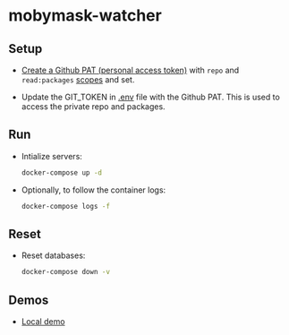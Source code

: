 # mobymask-watcher

## Setup

* [Create a Github PAT (personal access token)](https://docs.github.com/en/authentication/keeping-your-account-and-data-secure/creating-a-personal-access-token#creating-a-token) with `repo` and `read:packages` [scopes](https://docs.github.com/en/packages/learn-github-packages/about-permissions-for-github-packages#about-scopes-and-permissions-for-package-registries) and set.

* Update the GIT_TOKEN in [.env](./.env) file with the Github PAT. This is used to access the private repo and packages.

## Run

* Intialize servers:

  ```bash
  docker-compose up -d
  ```

* Optionally, to follow the container logs:

  ```bash
  docker-compose logs -f
  ```

## Reset

* Reset databases:

  ```bash
  docker-compose down -v
  ```

## Demos

* [Local demo](./local-demo.md)
